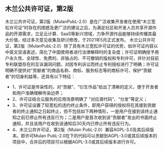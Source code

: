 ## 木兰公共许可证，第2版
木兰公共许可证，第2版（MulanPubL-2.0）是在广泛收集开发者在使用“木兰宽松许可证”时存在的困惑及更广泛的建议之后，为满足社区和开发人员共享开源作品的开源需求，立足云计算、SaaS等新兴领域，力争开源作品能够持续传播其最大价值，经过多次意见收集及研讨修改，于2021年5月正式发布。
木兰公共许可证，第2版（MulanPubL-2.0）除了具有木兰宽松许可证的优势，如许可证内容以中英文双语表述，简化了中国使用者进行法律解释时的复杂度；许可证明确授予用户永久性、全球性、免费的、非独占的、不可撤销的版权和专利许可，并针对目前专利联盟存在的互诉漏洞问题，对因专利诉讼而终止专利授权进行了明确；许可证明确不提供对“贡献者”的商品名称、商标、服务标志等的商标许可，保护“贡献者”的切身利益等，还具有以下特征：
- 1、许可证是传染性的，对“贡献”、“衍生作品”给出了清晰的定义，便于开发者和用户准确理解传染边界；
- 2、许可证结合云服务的应用场景明确了 “对应源代码”、“分发”等定义；
- 3、许可证设置了较宽松的违约终止条件，即用户获得的授权将在其接到贡献者的终止通知之日起终止，但不包括如下两种情形，一是用户在接到该终止通知之前已停止所有违反行为；二是用户是首次收到该“贡献者”发出的书面终止通知，并且该用户在收到该通知后30天内已停止所有违反行为。
- 4、木兰公共许可证，第2版（Mulan PubL-2.0）兼容AGPL-3.0及其后续版本。即许可Mulan PubL-2.0在下的代码可以贡献到AGPL-3.0或其后续版本的项目中，合并后的项目可以根据AGPL-3.0或其后续版本进行许可。
